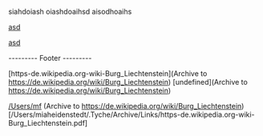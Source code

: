 siahdoiash oiashdoaihsd aisodhoaihs

[asd](https://de.wikipedia.org/wiki/Burg_Liechtenstein)


[asd](sad)


--------- Footer ---------

[https-de.wikipedia.org-wiki-Burg_Liechtenstein](Archive to https://de.wikipedia.org/wiki/Burg_Liechtenstein)
[undefined](Archive to https://de.wikipedia.org/wiki/Burg_Liechtenstein)  

[/Users/mf](A:rBurg_Liechtenstein)
(Archive to https://de.wikipedia.org/wiki/Burg_Liechtenstein)[/Users/miaheidenstedt/.Tyche/Archive/Links/https-de.wikipedia.org-wiki-Burg_Liechtenstein.pdf]